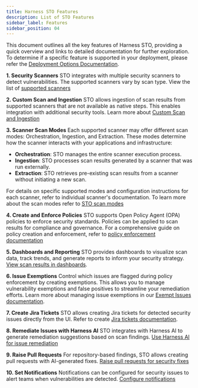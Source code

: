 ```yaml
---
title: Harness STO Features
description: List of STO Features
sidebar_label: Features
sidebar_position: 04
---
```


This document outlines all the key features of Harness STO, providing a quick overview and links to detailed documentation for further exploration. To determine if a specific feature is supported in your deployment, please refer the [Deployment Options Documentation](/docs/security-testing-orchestration/whats-supported/sto-deployments).


**1.⁠ ⁠Security Scanners**
STO integrates with multiple security scanners to detect vulnerabilities. The supported scanners vary by scan type.
View the list of [supported scanners](/docs/security-testing-orchestration/whats-supported/scanners)

**2.⁠ ⁠Custom Scan and Ingestion**
STO allows ingestion of scan results from supported scanners that are not available as native steps. This enables integration with additional security tools. Learn more about [Custom Scan and Ingestion](/docs/security-testing-orchestration/custom-scanning/custom-scan-reference)

**3.⁠ Scanner ⁠Scan Modes**
Each supported scanner may offer different scan modes: Orchestration, Ingestion, and Extraction. These modes determine how the scanner interacts with your applications and infrastructure:
- **Orchestration**: STO manages the entire scanner execution process. 
- **Ingestion**: STO processes scan results generated by a scanner that was run externally.
- **Extraction**: STO retrieves pre-existing scan results from a scanner without initiating a new scan.

For details on specific supported modes and configuration instructions for each scanner, refer to individual scanner's documentation. To learn more about the scan modes refer to [STO scan modes](/docs/security-testing-orchestration/get-started/key-concepts/sto-workflows-overview)

**4.⁠ ⁠Create and Enforce Policies**
STO supports Open Policy Agent (OPA) policies to enforce security standards. Policies can be applied to scan results for compliance and governance. For a comprehensive guide on policy creation and enforcement, refer to [policy enforcement documentation](/docs/security-testing-orchestration/policies/create-opa-policies)

**5.⁠ ⁠Dashboards and Reporting**
STO provides dashboards to visualize scan data, track trends, and generate reports to inform your security strategy. [View scan results in dashboards](/docs/security-testing-orchestration/dashboards/security-testing-dashboard).

**6.⁠ ⁠Issue Exemptions**
Control which issues are flagged during policy enforcement by creating exemptions. This allows you to manage vulnerability exemptions and false positives to streamline your remediation efforts. Learn more about managing issue exemptions in our [Exempt Issues documentation](/docs/security-testing-orchestration/exemptions/exemption-workflows).

**7.⁠ ⁠Create Jira Tickets**
STO allows creating Jira tickets for detected security issues directly from the UI. Refer to create [Jira tickets documentation](/docs/security-testing-orchestration/jira-integrations).

**8.⁠ ⁠Remediate Issues with Harness AI**
STO integrates with Harness AI to generate remediation suggestions based on scan findings. [Use Harness AI for issue remediation](/docs/security-testing-orchestration/remediations/ai-based-remediations)

**9.⁠ ⁠Raise Pull Requests**
For repository-based findings, STO allows creating pull requests with AI-generated fixes. [Raise pull requests for security fixes](/docs/security-testing-orchestration/remediations/ai-based-remediations#create-pull-request-from-sto)

**10.⁠ ⁠Set Notifications**
Notifications can be configured for security issues to alert teams when vulnerabilities are detected. [Configure notifications](/docs/security-testing-orchestration/notifications/email-notifications)

